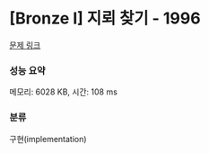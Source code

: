 # [Bronze I] 지뢰 찾기 - 1996 

[문제 링크](https://www.acmicpc.net/problem/1996) 

### 성능 요약

메모리: 6028 KB, 시간: 108 ms

### 분류

구현(implementation)

